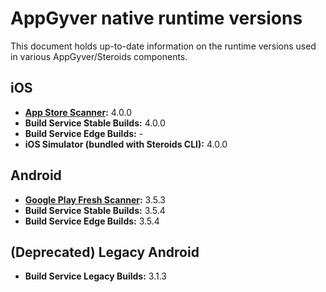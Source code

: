 # AppGyver native runtime versions

This document holds up-to-date information on the runtime versions used in various AppGyver/Steroids components.

## iOS
* **[App Store Scanner](https://itunes.apple.com/us/app/appgyver-scanner/id575076515?mt=8):** 4.0.0
* **Build Service Stable Builds:** 4.0.0
* **Build Service Edge Builds:** -
* **iOS Simulator (bundled with Steroids CLI):** 4.0.0

## Android
* **[Google Play Fresh Scanner](https://play.google.com/store/apps/details?id=com.appgyver.freshandroid&hl=en):** 3.5.3
* **Build Service Stable Builds:** 3.5.4
* **Build Service Edge Builds:** 3.5.4

## (Deprecated) Legacy Android
* **Build Service Legacy Builds:** 3.1.3
